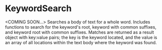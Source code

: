 KeywordSearch
=============

&lt;COMING SOON...> Searches a body of text for a whole word.  Includes functions to search for the keyword's root, keyword with common suffixes, and keyword root with common suffixes.  Matches are returned as a result object with key:value pairs; the key is the keyword located, and the value is an array of all locations within the text body where the keyword was found.

